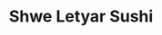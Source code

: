 ---
layout: place
title: "Shwe Letyar Sushi"
permalink: /utah/salt-lake-city/shwe-letyar-sushi.html
stateAbbr: UT
stateName: Utah
cityName: Salt Lake City
place_id: ChIJ9XBEu8P1UocRlwt4ceMfYZE
photos:
  - name: >-
      places/ChIJ9XBEu8P1UocRlwt4ceMfYZE/photos/AeeoHcKpzD-L3xhD-SMY8EzqvVoq1ECyPCP3zGtMksFXEkAFL7jNBpO9BvYKHuqr3qX0yIHjc0sSlmtc0bC7QjipWxM5VViPgbxAZOwhHcSmGPR-9WYz_ldl9hezjwnhX2n4aMioowCBvalYocJE55340dU8xZ6ZnMF0e0gnj-1SHycCfMADfEPUnP11m2e4lIpVNqYZFOMBNRgNt8xnOt6V-O1OgyLKsydSy_PqM52baPOPjbRTUDE-U9C0-slMjqPTGgzBOlx-gNan9pBNVx7hre7ZTnKPZXs7ImNMa0g9Bp4mNQ
    widthPx: 4032
    heightPx: 3024
    authorAttributions:
      - displayName: Shwe Letyar Sushi
        uri: https://maps.google.com/maps/contrib/117584558236571880468
        photoUri: >-
          https://lh3.googleusercontent.com/a/ACg8ocKg_F0aqFrAieFaKqGZDehpHXrRtn1ywo1n7P63yGpotBsWOw=s100-p-k-no-mo
    flagContentUri: >-
      https://www.google.com/local/imagery/report/?cb_client=maps_api_places.places_api&image_key=!1e10!2sAF1QipNDIwAZ1c1V26m26bLKsLAc5Xfx0FOOYEP8Nw6B&hl=en-US
    googleMapsUri: >-
      https://www.google.com/maps/place//data=!3m4!1e2!3m2!1sAF1QipNDIwAZ1c1V26m26bLKsLAc5Xfx0FOOYEP8Nw6B!2e10!4m2!3m1!1s0x8752f5c3bb4470f5:0x91611fe371780b97
  - name: >-
      places/ChIJ9XBEu8P1UocRlwt4ceMfYZE/photos/AeeoHcLCP1smyDugWaNKX1Y8EorGMWBbUu3hFrfAdfJZf_RcZWjYLmwr83z_g8rL_wta0GBPHy9icRFqZYBORGhU7CtWPk8qB1h1Uu7TfIzB0MvFJp8ZmUIiPj2fOtsW5nAaBaPAWNW9MU3CbgEdRKtzcGalkRX4nLelcn2ne7EAa-L0yjaS748R8ChGDV0ajx82lVXwjZEQ9nG4oOLgQblkzkCpbafIrVkroLU6sunqZaj2yp64ybbgdSwX-V7_YrBpKHT2Z9ZuapdogEDrbK20u26iP742PXpGY2K4O4G-NtK2jcfg25h7NxWBqEGQAlOAilWcbmIB9KPPNgj4qGx3ByOdpF-ojwz_RR3YWyZr8S-p6cVdbqHACEZNZcH4gX8w70pFflBIJfXgrZYOXKmddyW06f4ugTGj70S4mWW0bgQw7g
    widthPx: 3024
    heightPx: 4032
    authorAttributions:
      - displayName: Ashley Walton
        uri: https://maps.google.com/maps/contrib/111232934443038137347
        photoUri: >-
          https://lh3.googleusercontent.com/a-/ALV-UjWEv4R-uiVU30RuafsGrDKDWDRlWBMeYsEJkbfHaYsa8yb7yPZC=s100-p-k-no-mo
    flagContentUri: >-
      https://www.google.com/local/imagery/report/?cb_client=maps_api_places.places_api&image_key=!1e10!2sCIHM0ogKEICAgMCwx6vycg&hl=en-US
    googleMapsUri: >-
      https://www.google.com/maps/place//data=!3m4!1e2!3m2!1sCIHM0ogKEICAgMCwx6vycg!2e10!4m2!3m1!1s0x8752f5c3bb4470f5:0x91611fe371780b97
  - name: >-
      places/ChIJ9XBEu8P1UocRlwt4ceMfYZE/photos/AeeoHcKPz1b5RB0ZgcLuQ_l7sXx2Z8d36llQqQCPpmr-s7nWBrO290EYMcdNE8todPEZO-ptVIgirf1ncg8pBlG74orwqMqfyVi_tf7LBZkH9Fp5Dkb8aeDogVkBBX4XTNhMmiCOPsKukKfiZy1xd2QMq2b4--4UBvhMXJgkrpqgIkEpbzdLKMcWRkwLirVUNakWkkOwvqqtHoS7yuTL2w13wJMvSkBaPUCKyxzeRkXzGxgbAZ2q-PvnV-rXDDhBZXJg_-TJ3DTwKCAU88Ndsa6RbT7I-L3MdL-TbWg61r_CwAeqbA
    widthPx: 3024
    heightPx: 4032
    authorAttributions:
      - displayName: Shwe Letyar Sushi
        uri: https://maps.google.com/maps/contrib/117584558236571880468
        photoUri: >-
          https://lh3.googleusercontent.com/a/ACg8ocKg_F0aqFrAieFaKqGZDehpHXrRtn1ywo1n7P63yGpotBsWOw=s100-p-k-no-mo
    flagContentUri: >-
      https://www.google.com/local/imagery/report/?cb_client=maps_api_places.places_api&image_key=!1e10!2sAF1QipMNeL71LkzNa-ADPeVT9s8SwP4vzR_WbRv8iXil&hl=en-US
    googleMapsUri: >-
      https://www.google.com/maps/place//data=!3m4!1e2!3m2!1sAF1QipMNeL71LkzNa-ADPeVT9s8SwP4vzR_WbRv8iXil!2e10!4m2!3m1!1s0x8752f5c3bb4470f5:0x91611fe371780b97
  - name: >-
      places/ChIJ9XBEu8P1UocRlwt4ceMfYZE/photos/AeeoHcLRJG_dEs6KnKoAYt-f5Ho5_8hhVgB6JWJxN1FUh0OPWpq9edNMoyggMLiTx9Ls7mv3FlD-KzNohcV3ZS2X6nS_Miqt7fiWtlIE1aIeU_dQOZeNu4mJJ7XaBUFwgfQb4AGjbKgbN3ZB8T_zAk0QQ3mM03sLMvhFA9-exfJ3xQhwpuJwg5jYWQvVVX4JVy4q5BcwmkO_SUA2nq0QaRMOkXgLrccldZm99cqFybjt0mzlE1CTcZi61yuxiEGu-fbhC9xZW0c0vt6p09hNRto0L3NS9p0mdq_-lhgiSAxiAqzTSQ
    widthPx: 1170
    heightPx: 1035
    authorAttributions:
      - displayName: Shwe Letyar Sushi
        uri: https://maps.google.com/maps/contrib/117584558236571880468
        photoUri: >-
          https://lh3.googleusercontent.com/a/ACg8ocKg_F0aqFrAieFaKqGZDehpHXrRtn1ywo1n7P63yGpotBsWOw=s100-p-k-no-mo
    flagContentUri: >-
      https://www.google.com/local/imagery/report/?cb_client=maps_api_places.places_api&image_key=!1e10!2sAF1QipPLVBMLyFEuI-8kIyr-0Q2ch_XNT9rF-8bRSBTv&hl=en-US
    googleMapsUri: >-
      https://www.google.com/maps/place//data=!3m4!1e2!3m2!1sAF1QipPLVBMLyFEuI-8kIyr-0Q2ch_XNT9rF-8bRSBTv!2e10!4m2!3m1!1s0x8752f5c3bb4470f5:0x91611fe371780b97
  - name: >-
      places/ChIJ9XBEu8P1UocRlwt4ceMfYZE/photos/AeeoHcJGGtrcrp6vlIrqF0F1guSX0tVIj24LKLyjmwlZCU2LJz3Xa1g6oLU66GjfOm_UoBDScxfWedOgPwFKrpT1Y6_mWCxDzGqwQe_-nksAaGhG6GY31W0otL_qOTqo_n_O1g1XYXrEgt23shESL7T1wHwjCLVOJhC3WurPHwDF4G9bSOzkqeYzobKFbzDfCi1qKgv2e2EBPACQc5UJmlwc21-eWvdcLO5mv0KULp1B4vIdgP8LMMlmaenFO2uG6MmpmiJrUH0B7s99TOrmbz832GxXU84i7AVXtO3nswc5pSPs0eYeDT8rnU8US5QwJBDMVUV8baZhpBkxhhzktj_gIP_61otkBCRDdDax0s8POaTqZHih0YmjJB5KXZ-foWIe_Ram1tbHx02oaxJC2-u4CeKyUei9kEOz1js9s7iagzk
    widthPx: 3000
    heightPx: 4000
    authorAttributions:
      - displayName: Chanell B
        uri: https://maps.google.com/maps/contrib/101444035758694267135
        photoUri: >-
          https://lh3.googleusercontent.com/a-/ALV-UjX-6qVFuQavIE_TBpWPehRvwseHw8HzJ6xiF379OiZ27KFDbotOdg=s100-p-k-no-mo
    flagContentUri: >-
      https://www.google.com/local/imagery/report/?cb_client=maps_api_places.places_api&image_key=!1e10!2sCIHM0ogKEICAgMCw-9z3UQ&hl=en-US
    googleMapsUri: >-
      https://www.google.com/maps/place//data=!3m4!1e2!3m2!1sCIHM0ogKEICAgMCw-9z3UQ!2e10!4m2!3m1!1s0x8752f5c3bb4470f5:0x91611fe371780b97
  - name: >-
      places/ChIJ9XBEu8P1UocRlwt4ceMfYZE/photos/AeeoHcKuvVg3l8D93cyaOjAR6HDvbJWIh-xlOoBDp_CNyvEIsOjDUqA_3w_zY78PBEXWcxSnavkf5FQsdBPLuBl-hYJ9iviycoF9Kj3nckRzqfSABi7DKFhY5r8LrdDs21gDzxiB4W7r9bg94Q5sNNBQnQ___gnl7cfz0DCy-_MmbX_0TEEWfOqWr0JmfwoasB2x3KO-Zy8sSDYECHPZ3oTsmscaNTN66pMc-GtGnWDHi7ZIuAYLng0z3xJ3gYD8CSRR7tUq8TwE4uKskA179ocH_GGfnT4o4acjvxdACCTqtxbtew
    widthPx: 3024
    heightPx: 4032
    authorAttributions:
      - displayName: Shwe Letyar Sushi
        uri: https://maps.google.com/maps/contrib/117584558236571880468
        photoUri: >-
          https://lh3.googleusercontent.com/a/ACg8ocKg_F0aqFrAieFaKqGZDehpHXrRtn1ywo1n7P63yGpotBsWOw=s100-p-k-no-mo
    flagContentUri: >-
      https://www.google.com/local/imagery/report/?cb_client=maps_api_places.places_api&image_key=!1e10!2sAF1QipOVN4FByokeu5jxvAmhiWCqgq403CgfbPJLzN2J&hl=en-US
    googleMapsUri: >-
      https://www.google.com/maps/place//data=!3m4!1e2!3m2!1sAF1QipOVN4FByokeu5jxvAmhiWCqgq403CgfbPJLzN2J!2e10!4m2!3m1!1s0x8752f5c3bb4470f5:0x91611fe371780b97
  - name: >-
      places/ChIJ9XBEu8P1UocRlwt4ceMfYZE/photos/AeeoHcKI6HiRlVo1SMbjggvgbcB3OTL9n982RfZ01IdFVeDMPaLrPyJCU8rbg48IlZptFmbAMRcInRap0nYQJV5VoMjkJVU38tiBF-exhWmJV96_rZuwwuSWD4IIhgAyuH9pWYJ-mo0Xi_MjXWd-6QsrKgCvzsuaEYXwCZh1VHTYScbrbzXJywvK_IS5zpbILoGARXCafZjphKPI-dCgRi7AAWEAHLlmmkZ_rwwHVRc1RFrV2VigRJzZwrzkBYfbWXgWwBGNpOWT48X_Yod9yfGIv6Niwnyqh8d3Zh3IpvRhv6A96A
    widthPx: 3024
    heightPx: 4032
    authorAttributions:
      - displayName: Shwe Letyar Sushi
        uri: https://maps.google.com/maps/contrib/117584558236571880468
        photoUri: >-
          https://lh3.googleusercontent.com/a/ACg8ocKg_F0aqFrAieFaKqGZDehpHXrRtn1ywo1n7P63yGpotBsWOw=s100-p-k-no-mo
    flagContentUri: >-
      https://www.google.com/local/imagery/report/?cb_client=maps_api_places.places_api&image_key=!1e10!2sAF1QipMCDulp2qsrokMd9E3fVbywuQCNzDBOATn8uHj1&hl=en-US
    googleMapsUri: >-
      https://www.google.com/maps/place//data=!3m4!1e2!3m2!1sAF1QipMCDulp2qsrokMd9E3fVbywuQCNzDBOATn8uHj1!2e10!4m2!3m1!1s0x8752f5c3bb4470f5:0x91611fe371780b97
  - name: >-
      places/ChIJ9XBEu8P1UocRlwt4ceMfYZE/photos/AeeoHcLfkKIff5kOnbo1xp-jr3RoEl-eVpY7UnEiRrO04wjX2B6b2xL2NasUBx8ZfcTtm2WygJniaQscwEHGI2XdkEth4eLEoE9AiP5xLNx4OG8C0lvTJRX6ZONLX0C19AW0lHLdZl-OseNOCQfVP-hEXIamLCkzLcbR9DmVUMgmhTIR_KWtWuIlFiJqOTQq0E2x9WzoNpvH-giXveb21mOTQ1uTqX5FvBPn9MU3AFEyZCpQaX5EJnmBzpsbgPqvisbvlL6ql_z5TfT-eSXI_COgfMBgSvqh39O0t2JOxY0qLQTGDQ
    widthPx: 4032
    heightPx: 3024
    authorAttributions:
      - displayName: Shwe Letyar Sushi
        uri: https://maps.google.com/maps/contrib/117584558236571880468
        photoUri: >-
          https://lh3.googleusercontent.com/a/ACg8ocKg_F0aqFrAieFaKqGZDehpHXrRtn1ywo1n7P63yGpotBsWOw=s100-p-k-no-mo
    flagContentUri: >-
      https://www.google.com/local/imagery/report/?cb_client=maps_api_places.places_api&image_key=!1e10!2sAF1QipP-XDI6xsGXPv0Lnj4QJ1aR1okeUVQlqlmgc2Xo&hl=en-US
    googleMapsUri: >-
      https://www.google.com/maps/place//data=!3m4!1e2!3m2!1sAF1QipP-XDI6xsGXPv0Lnj4QJ1aR1okeUVQlqlmgc2Xo!2e10!4m2!3m1!1s0x8752f5c3bb4470f5:0x91611fe371780b97
  - name: >-
      places/ChIJ9XBEu8P1UocRlwt4ceMfYZE/photos/AeeoHcJECxu-yG1T3y3GCWNIrVawnK0kWTGzGKFKnUgr4uCKl1HVZHOW0dKpfgOW7-J6C-rVuA9NVoSIaN5sgAoh1pxwl6KycXo1K1L98z8ZfDM2xxfclWFYa0vvja2eqz-2qu2LvGLNQNAcaN5iemqgRZZx5HN7HhPkIxN_a2b0jk45FHYd32eFmmvWrAiQLFp5Xn0AuE3ROV7KEdBa4h9xl8dYNy0vDrOlELZKqyZKfVgdc7_8eTagd7XWn-ZdvRNfa8chCOwsfPDcIbKqYFZDsN74-aYapf0fc-K1a9c3EvX9UA
    widthPx: 3024
    heightPx: 4032
    authorAttributions:
      - displayName: Shwe Letyar Sushi
        uri: https://maps.google.com/maps/contrib/117584558236571880468
        photoUri: >-
          https://lh3.googleusercontent.com/a/ACg8ocKg_F0aqFrAieFaKqGZDehpHXrRtn1ywo1n7P63yGpotBsWOw=s100-p-k-no-mo
    flagContentUri: >-
      https://www.google.com/local/imagery/report/?cb_client=maps_api_places.places_api&image_key=!1e10!2sAF1QipMpjx32qVLEwHqAwGzGFBgIOxVnLk8KYnFK90SG&hl=en-US
    googleMapsUri: >-
      https://www.google.com/maps/place//data=!3m4!1e2!3m2!1sAF1QipMpjx32qVLEwHqAwGzGFBgIOxVnLk8KYnFK90SG!2e10!4m2!3m1!1s0x8752f5c3bb4470f5:0x91611fe371780b97
  - name: >-
      places/ChIJ9XBEu8P1UocRlwt4ceMfYZE/photos/AeeoHcIukF4wpUk6hGKTy_Zdrl1WDhX6XWSvgEpkmoMtntjkbdRDY5T4aGoi8gMqtuQMzfKZFare2-s6ebCGY7SAgJu9uVWe7rL-G0y_qPcc15I_Lce7mEk-eBxCo8vubK9Ug1vfKPW0x6_qpdFTYcpWOYPIZMGZ1uleM8lIIjOWH6GCn-GLQuvfPNZsdXqlpMywxbpFgKbj7kmIhBWWR3BtK949qyAAzrw2quhseIAD57bCmo1Fpf5AUxZthbN8VXXRNM1ag-6pcXn4YdgKaKae57G9w5KUNC_o-YTpbQt-OjkUPA
    widthPx: 1170
    heightPx: 1304
    authorAttributions:
      - displayName: Shwe Letyar Sushi
        uri: https://maps.google.com/maps/contrib/117584558236571880468
        photoUri: >-
          https://lh3.googleusercontent.com/a/ACg8ocKg_F0aqFrAieFaKqGZDehpHXrRtn1ywo1n7P63yGpotBsWOw=s100-p-k-no-mo
    flagContentUri: >-
      https://www.google.com/local/imagery/report/?cb_client=maps_api_places.places_api&image_key=!1e10!2sAF1QipMiUb4FM87u7SK9MVJ3yvpI3zp8FggxA_XC5IYJ&hl=en-US
    googleMapsUri: >-
      https://www.google.com/maps/place//data=!3m4!1e2!3m2!1sAF1QipMiUb4FM87u7SK9MVJ3yvpI3zp8FggxA_XC5IYJ!2e10!4m2!3m1!1s0x8752f5c3bb4470f5:0x91611fe371780b97
address: 545 West 700 S, Salt Lake City, UT 84101, USA
street: 545 West 700 S
city: Salt Lake City
state: UT
zip: '84101'
country: USA
neighborhood: Ballpark
latitude: '40.753489'
longitude: '-111.906930'
accessibility_options:
  wheelchairAccessibleParking: true
  wheelchairAccessibleEntrance: true
business_status: OPERATIONAL
name: Shwe Letyar Sushi
google_maps_links:
  directionsUri: >-
    https://www.google.com/maps/dir//''/data=!4m7!4m6!1m1!4e2!1m2!1m1!1s0x8752f5c3bb4470f5:0x91611fe371780b97!3e0
  placeUri: https://maps.google.com/?cid=10475689269962214295
  writeAReviewUri: >-
    https://www.google.com/maps/place//data=!4m3!3m2!1s0x8752f5c3bb4470f5:0x91611fe371780b97!12e1
  reviewsUri: >-
    https://www.google.com/maps/place//data=!4m4!3m3!1s0x8752f5c3bb4470f5:0x91611fe371780b97!9m1!1b1
  photosUri: >-
    https://www.google.com/maps/place//data=!4m3!3m2!1s0x8752f5c3bb4470f5:0x91611fe371780b97!10e5
primary_type: Restaurant
opening_hours:
  regular: null
  current: null
secondary_opening_hours:
  regular:
    weekdayDescriptions: null
    type: null
  current:
    weekdayDescriptions: null
    type: null
phone: (801) 631-2804
price_level: PRICE_LEVEL_MODERATE
price_range: $10 &ndash; $20
rating: '5.0'
rating_count: 15
website: https://order.toasttab.com/online/shwe-letyar-sushi-545-west-700-south
description: null
reviews: null
parking_options: null
payment_options: null
allow_dogs: null
curbside_pickup: null
delivery: null
dine_in: null
good_for_children: null
good_for_groups: null
good_for_sports: null
live_music: null
menu_for_children: null
outdoor_seating: null
reservable: null
restroom: null
serves_beer: null
serves_breakfast: null
serves_brunch: null
serves_cocktails: null
serves_coffee: null
serves_dinner: null
serves_dessert: null
serves_lunch: null
serves_vegetarian_food: null
serves_wine: null
takeout: null

---